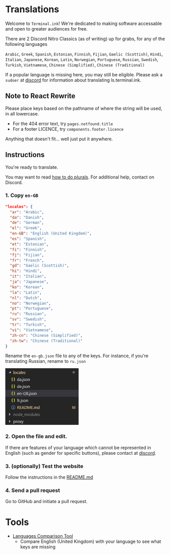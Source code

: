 # Translations
Welcome to `Terminal.ink`!
We're dedicated to making software accessable and open to greater audiences for free.

There are 2 Discord Nitro Classics (as of writing) up for grabs, for any of the following languages

`Arabic`, `Greek`, `Spanish`, `Estonian`, `Finnish`, `Fijian`, `Gaelic (Scottish)`, `Hindi`, `Italian`, `Japanese`, `Korean`, `Latin`, `Norwegian`, `Portuguese`, `Russian`, `Swedish`, `Turkish`, `Vietnamese`, `Chinese (Simplified)`, `Chinese (Traditional)`

If a popular language is missing here, you may still be eligible.
Please ask a `sudoer` at [discord](https://discord.gg/DwBCgta) for information about translating ls.terminal.ink.

## Note to React Rewrite
Please place keys based on the pathname of where the string will be used, in all lowercase.

- For the 404 error text, try `pages.notfound.title`
- For a footer LICENCE, try `components.footer.licence`

Anything that doesn't fit... well just put it anywhere.

## Instructions
You're ready to translate.

You may want to read [how to do plurals](https://formatjs.io/guides/message-syntax/#plural-format).
For additional help, contact on Discord.

### 1. Copy `en-GB`
```json
"locales": {
  "ar": "Arabic",
  "da": "Danish",
  "de": "German",
  "el": "Greek",
  "en-GB": "English (United Kingdom)",
  "es": "Spanish",
  "et": "Estonian",
  "fi": "Finnish",
  "fj": "Fijian",
  "fr": "French",
  "gd": "Gaelic (Scottish)",
  "hi": "Hindi",
  "it": "Italian",
  "ja": "Japanese",
  "ko": "Korean",
  "la": "Latin",
  "nl": "Dutch",
  "no": "Norwegian",
  "pt": "Portuguese",
  "ru": "Russian",
  "sv": "Swedish",
  "tr": "Turkish",
  "vi": "Vietnamese",
  "zh-cn": "Chinese (Simplified)",
  "zh-tw": "Chinese (Traditional)"
}
```

Rename the `en-gb.json` file to any of the keys.
For instance, if you're translating Russian, rename to `ru.json`

![How to rename a JSON file](/.github/rename.gif)

### 2. Open the file and edit.
If there are features of your language which cannot be represented in English (such as gender for specific buttons), please contact at [discord](https://discord.gg/DwBCgta).

### 3. (optionally) Test the website
Follow the instructions in the [README.md](https://github.com/Terminal/discordapps.dev/tree/ls13)

### 4. Send a pull request
Go to GitHub and initiate a pull request.

# Tools
- [Languages Comparison Tool](https://discordapps.dev/en-GB/languagescomparisontool)
  - Compare English (United Kingdom) with your language to see what keys are missing
